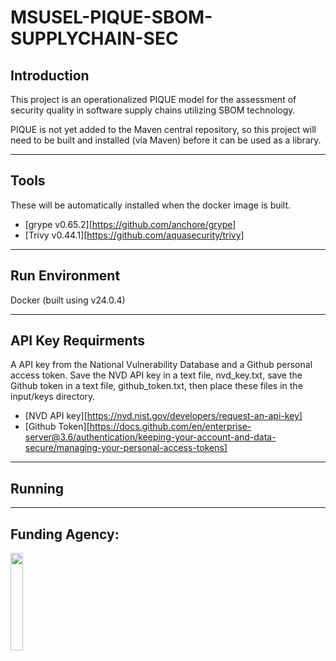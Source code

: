 # MSUSEL-PIQUE-SBOM-SUPPLYCHAIN-SEC
## Introduction
This project is an operationalized PIQUE model for the assessment of security quality in software supply chains utilizing SBOM technology.

PIQUE is not yet added to the Maven central repository, so this project will need to be built and installed (via Maven) before it can be used as a library.
___
## Tools
These will be automatically installed when the docker image is built.

- [grype v0.65.2][https://github.com/anchore/grype]
- [Trivy v0.44.1][https://github.com/aquasecurity/trivy]
___

## Run Environment
Docker (built using v24.0.4)
___

## API Key Requirments
A API key from the National Vulnerability Database and a Github personal access token. Save the NVD API key in a text file, nvd_key.txt, save the Github token in a text file, github_token.txt, then place these files in the input/keys directory. 
- [NVD API key][https://nvd.nist.gov/developers/request-an-api-key]
- [Github Token][https://docs.github.com/en/enterprise-server@3.6/authentication/keeping-your-account-and-data-secure/managing-your-personal-access-tokens]
___

## Running 

___

## Funding Agency:

[<img src="https://www.cisa.gov/profiles/cisad8_gov/themes/custom/gesso/dist/images/backgrounds/6fdaa25709d28dfb5cca.svg" width="20%" height="20%">](https://www.cisa.gov/)
